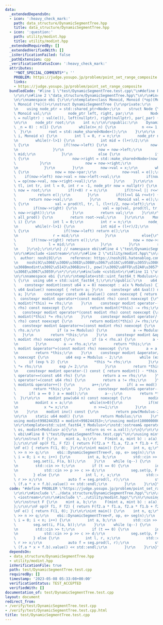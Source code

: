 ```yaml
---
data:
  _extendedDependsOn:
  - icon: ':heavy_check_mark:'
    path: data_structure/DynamicSegmentTree.hpp
    title: data_structure/DynamicSegmentTree.hpp
  - icon: ':question:'
    path: utility/modint.hpp
    title: utility/modint.hpp
  _extendedRequiredBy: []
  _extendedVerifiedWith: []
  _isVerificationFailed: false
  _pathExtension: cpp
  _verificationStatusIcon: ':heavy_check_mark:'
  attributes:
    '*NOT_SPECIAL_COMMENTS*': ''
    PROBLEM: https://judge.yosupo.jp/problem/point_set_range_composite
    links:
    - https://judge.yosupo.jp/problem/point_set_range_composite
  bundledCode: "#line 1 \"test/DynamicSegmentTree.test.cpp\"\n#define PROBLEM \"https://judge.yosupo.jp/problem/point_set_range_composite\"\
    \r\n\r\n#line 2 \"data_structure/DynamicSegmentTree.hpp\"\n\r\n#include <memory>\r\
    \n\r\nnamespace ebi {\r\n\r\ntemplate<class Monoid, Monoid (*op)(Monoid, Monoid),\
    \ Monoid (*e)()>\r\nstruct DynamicSegmentTree {\r\nprivate:\r\n    struct Node;\r\
    \n    using node_ptr = std::shared_ptr<Node>;\r\n    struct Node {\r\n       \
    \ Monoid val;\r\n        node_ptr left, right, par;\r\n        Node(node_ptr _par\
    \ = nullptr) : val(e()), left(nullptr), right(nullptr), par(_par) { }\r\n    };\r\
    \n\r\n    node_ptr root;\r\n    int n;\r\n\r\npublic:\r\n    DynamicSegmentTree(int\
    \ _n = 0) : n(1) {\r\n        while(n<_n) {\r\n            n <<= 1;\r\n      \
    \  }\r\n        root = std::make_shared<Node>();\r\n    }\r\n\r\n    void set(int\
    \ i, Monoid x) {\r\n        int l = 0, r = n;\r\n        node_ptr now = root;\r\
    \n        while(r-l>1) {\r\n            int mid = (l+r)/2;\r\n            if(i<mid)\
    \ {\r\n                if(!now->left) {\r\n                    now->left = std::make_shared<Node>(now);\r\
    \n                }\r\n                now = now->left;\r\n                r =\
    \ mid;\r\n            }\r\n            else {\r\n                if(!now->right)\
    \ {\r\n                    now->right = std::make_shared<Node>(now);\r\n     \
    \           }\r\n                now = now->right;\r\n                l = mid;\r\
    \n            }\r\n        }\r\n        now->val = x;\r\n        while(now->par)\
    \ {\r\n            now = now->par;\r\n            now->val = e();\r\n        \
    \    if(now->left) now->val = now->left->val;\r\n            if(now->right) now->val\
    \ = op(now->val, now->right->val);\r\n        }\r\n    }\r\n\r\n    Monoid prod(int\
    \ tl, int tr, int l = 0, int r = -1, node_ptr now = nullptr) {\r\n        if(!now)\
    \ now = root;\r\n        if(r<0) r = n;\r\n        if(tr<=l || r<=tl) {\r\n  \
    \          return e();\r\n        }\r\n        if(tl<=l && r<=tr) {\r\n      \
    \      return now->val;\r\n        }\r\n        Monoid val = e();\r\n        if(now->left)\
    \ {\r\n            val = prod(tl, tr, l, (l+r)/2, now->left);\r\n        }\r\n\
    \        if(now->right) {\r\n            val = op(val, prod(tl, tr, (l+r)/2, r,\
    \ now->right));\r\n        }\r\n        return val;\r\n    }\r\n\r\n    Monoid\
    \ all_prod() {\r\n        return root->val;\r\n    }\r\n\r\n    Monoid get(int\
    \ i) {\r\n        int l = 0;\r\n        int r = n;\r\n        node_ptr now = root;\r\
    \n        while(r-l>1) {\r\n            int mid = (l+r)/2;\r\n            if(i<mid)\
    \ {\r\n                if(!now->left) return e();\r\n                now = now->left;\r\
    \n                r = mid;\r\n            }\r\n            else{\r\n         \
    \       if(!now->right) return e();\r\n                now = now->right;\r\n \
    \               l = mid;\r\n            }\r\n        }\r\n        return now->val;\r\
    \n    }\r\n};\r\n\r\n} // namespace ebi\n#line 4 \"test/DynamicSegmentTree.test.cpp\"\
    \n\r\n#include <iostream>\r\n\r\n#line 2 \"utility/modint.hpp\"\n\r\n/*\r\n  \
    \  author: noshi91\r\n    reference: https://noshi91.hatenablog.com/entry/2019/03/31/174006\r\
    \n    noshi91\u306E\u30D6\u30ED\u30B0\u3067\u516C\u958B\u3055\u308C\u3066\u3044\
    \u308Bmodint\u3092\u5143\u306Binv(), pow()\u3092\u8FFD\u52A0\u3057\u305F\u3082\
    \u306E\u3067\u3059\r\n*/\r\n\r\n#include <cstdint>\r\n#line 11 \"utility/modint.hpp\"\
    \n\r\nnamespace ebi {\r\n\r\ntemplate<std::uint_fast64_t Modulus>\r\nclass modint\
    \ {\r\n  using u64 = std::uint_fast64_t;\r\n\r\npublic:\r\n    u64 a;\r\n\r\n\
    \    constexpr modint(const u64 x = 0) noexcept : a(x % Modulus) {}\r\n    constexpr\
    \ u64 &value() noexcept { return a; }\r\n    constexpr u64 &val() noexcept { return\
    \ a; }\r\n    constexpr const u64 &value() const noexcept { return a; }\r\n  \
    \  constexpr modint operator+(const modint rhs) const noexcept {\r\n        return\
    \ modint(*this) += rhs;\r\n    }\r\n    constexpr modint operator-(const modint\
    \ rhs) const noexcept {\r\n        return modint(*this) -= rhs;\r\n    }\r\n \
    \   constexpr modint operator*(const modint rhs) const noexcept {\r\n        return\
    \ modint(*this) *= rhs;\r\n    }\r\n    constexpr modint operator/(const modint\
    \ rhs) const noexcept {\r\n        return modint(*this) /= rhs;\r\n    }\r\n \
    \   constexpr modint &operator+=(const modint rhs) noexcept {\r\n        a +=\
    \ rhs.a;\r\n        if (a >= Modulus) {\r\n            a -= Modulus;\r\n     \
    \   }\r\n        return *this;\r\n    }\r\n    constexpr modint &operator-=(const\
    \ modint rhs) noexcept {\r\n        if (a < rhs.a) {\r\n        a += Modulus;\r\
    \n        }\r\n        a -= rhs.a;\r\n        return *this;\r\n    }\r\n    constexpr\
    \ modint &operator*=(const modint rhs) noexcept {\r\n        a = a * rhs.a % Modulus;\r\
    \n        return *this;\r\n    }\r\n    constexpr modint &operator/=(modint rhs)\
    \ noexcept {\r\n        u64 exp = Modulus - 2;\r\n        while (exp) {\r\n  \
    \      if (exp % 2) {\r\n            *this *= rhs;\r\n        }\r\n        rhs\
    \ *= rhs;\r\n        exp /= 2;\r\n        }\r\n        return *this;\r\n    }\r\
    \n    constexpr modint operator-() const { return modint() - *this; }\r\n    bool\
    \ operator==(const u64 rhs) {\r\n        return a == rhs;\r\n    }\r\n    bool\
    \ operator!=(const u64 rhs) {\r\n        return a != rhs;\r\n    }\r\n    constexpr\
    \ modint& operator++() {\r\n        a++;\r\n        if( a == mod() ) a = 0;\r\n\
    \        return *this;\r\n    }\r\n    constexpr modint& operator--() {\r\n  \
    \      if( a == 0 ) a = mod();\r\n        a--;\r\n        return *this;\r\n  \
    \  }\r\n\r\n    modint pow(u64 n) const noexcept {\r\n        modint res = 1;\r\
    \n        modint x = a;\r\n        while(n>0){\r\n            if(n&1) res *= x;\r\
    \n            x *= x;\r\n            n >>=1;\r\n        }\r\n        return res;\r\
    \n    }\r\n    modint inv() const {\r\n        return pow(Modulus-2);\r\n    }\r\
    \n\r\n    static u64 mod() {\r\n        return Modulus;\r\n    }\r\n};\r\n\r\n\
    using modint998244353 = modint<998244353>;\r\nusing modint1000000007 = modint<1000000007>;\r\
    \n\r\ntemplate<std::uint_fast64_t Modulus>\r\nstd::ostream& operator<<(std::ostream&\
    \ os, modint<Modulus> a){\r\n    return os << a.val();\r\n}\r\n\r\n} // namespace\
    \ ebi\n#line 8 \"test/DynamicSegmentTree.test.cpp\"\n\r\nusing mint = ebi::modint998244353;\r\
    \n\r\nstruct F {\r\n    mint a, b;\r\n    F(mint a, mint b) : a(a), b(b) {}\r\n\
    };\r\n\r\nF op(F f1, F f2) { return F(f2.a * f1.a, f2.a * f1.b + f2.b); }\r\n\r\
    \nF e() { return F(1, 0); }\r\n\r\nint main() {\r\n    int n, q;\r\n    std::cin\
    \ >> n >> q;\r\n    ebi::DynamicSegmentTree<F, op, e> seg(n);\r\n    for (int\
    \ i = 0; i < n; i++) {\r\n        int a, b;\r\n        std::cin >> a >> b;\r\n\
    \        seg.set(i, F(a, b));\r\n    }\r\n    while (q--) {\r\n        int t;\r\
    \n        std::cin >> t;\r\n        if (t == 0) {\r\n            int p, c, d;\r\
    \n            std::cin >> p >> c >> d;\r\n            seg.set(p, F(c, d));\r\n\
    \        } else {\r\n            int l, r, x;\r\n            std::cin >> l >>\
    \ r >> x;\r\n            auto f = seg.prod(l, r);\r\n            std::cout <<\
    \ (f.a * x + f.b).value() << std::endl;\r\n        }\r\n    }\r\n}\n"
  code: "#define PROBLEM \"https://judge.yosupo.jp/problem/point_set_range_composite\"\
    \r\n\r\n#include \"../data_structure/DynamicSegmentTree.hpp\"\r\n\r\n#include\
    \ <iostream>\r\n\r\n#include \"../utility/modint.hpp\"\r\n\r\nusing mint = ebi::modint998244353;\r\
    \n\r\nstruct F {\r\n    mint a, b;\r\n    F(mint a, mint b) : a(a), b(b) {}\r\n\
    };\r\n\r\nF op(F f1, F f2) { return F(f2.a * f1.a, f2.a * f1.b + f2.b); }\r\n\r\
    \nF e() { return F(1, 0); }\r\n\r\nint main() {\r\n    int n, q;\r\n    std::cin\
    \ >> n >> q;\r\n    ebi::DynamicSegmentTree<F, op, e> seg(n);\r\n    for (int\
    \ i = 0; i < n; i++) {\r\n        int a, b;\r\n        std::cin >> a >> b;\r\n\
    \        seg.set(i, F(a, b));\r\n    }\r\n    while (q--) {\r\n        int t;\r\
    \n        std::cin >> t;\r\n        if (t == 0) {\r\n            int p, c, d;\r\
    \n            std::cin >> p >> c >> d;\r\n            seg.set(p, F(c, d));\r\n\
    \        } else {\r\n            int l, r, x;\r\n            std::cin >> l >>\
    \ r >> x;\r\n            auto f = seg.prod(l, r);\r\n            std::cout <<\
    \ (f.a * x + f.b).value() << std::endl;\r\n        }\r\n    }\r\n}"
  dependsOn:
  - data_structure/DynamicSegmentTree.hpp
  - utility/modint.hpp
  isVerificationFile: true
  path: test/DynamicSegmentTree.test.cpp
  requiredBy: []
  timestamp: '2023-05-08 05:33:08+00:00'
  verificationStatus: TEST_ACCEPTED
  verifiedWith: []
documentation_of: test/DynamicSegmentTree.test.cpp
layout: document
redirect_from:
- /verify/test/DynamicSegmentTree.test.cpp
- /verify/test/DynamicSegmentTree.test.cpp.html
title: test/DynamicSegmentTree.test.cpp
---
```

